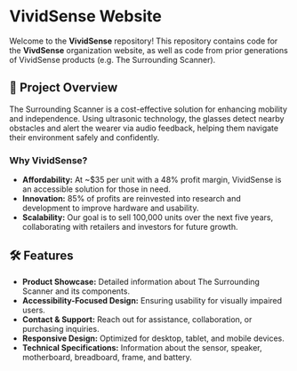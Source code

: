 # VividSense Website

Welcome to the **VividSense** repository! This repository contains code for the **VivdSense** organization website, as well as code from prior generations of VividSense products (e.g. The Surrounding Scanner).

## 📌 Project Overview
The Surrounding Scanner is a cost-effective solution for enhancing mobility and independence. Using ultrasonic technology, the glasses detect nearby obstacles and alert the wearer via audio feedback, helping them navigate their environment safely and confidently.

### Why VividSense?
- **Affordability:** At ~$35 per unit with a 48% profit margin, VividSense is an accessible solution for those in need.
- **Innovation:** 85% of profits are reinvested into research and development to improve hardware and usability.
- **Scalability:** Our goal is to sell 100,000 units over the next five years, collaborating with retailers and investors for future growth.

## 🛠️ Features
- **Product Showcase:** Detailed information about The Surrounding Scanner and its components.
- **Accessibility-Focused Design:** Ensuring usability for visually impaired users.
- **Contact & Support:** Reach out for assistance, collaboration, or purchasing inquiries.
- **Responsive Design:** Optimized for desktop, tablet, and mobile devices.
- **Technical Specifications:** Information about the sensor, speaker, motherboard, breadboard, frame, and battery.

